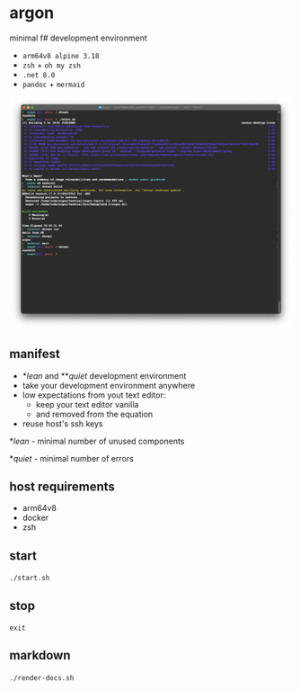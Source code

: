 # argon

minimal f# development environment

* `arm64v8 alpine 3.18`
* `zsh` + `oh my zsh`
* `.net 8.0`
* `pandoc` + `mermaid`

![](./img/demo.png)

## manifest

* \**lean* and \*\**quiet* development environment
* take your development environment anywhere
* low expectations from yout text editor:
  * keep your text editor vanilla
  * and removed from the equation
* reuse host's ssh keys

\**lean* - minimal number of unused components

\**quiet* - minimal number of errors

## host requirements

* arm64v8
* docker
* zsh

## start

`./start.sh`

## stop

`exit`

## markdown

`./render-docs.sh`